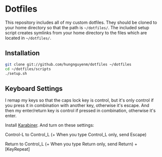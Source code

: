 # Dotfiles

This repository includes all of my custom dotfiles.  They should be cloned to your home directory so that the path is `~/dotfiles/`.  The included setup script creates symlinks from your home directory to the files which are located in `~/dotfiles/`.

## Installation
``` bash
git clone git://github.com/hungnguyenm/dotfiles ~/dotfiles
cd ~/dotfiles/scripts
./setup.sh
```

## Keyboard Settings

I remap my keys so that the caps lock key is control, but it's only control if you press it in combination with another key, otherwise it's escape. And then my enter/return key is control if pressed in combination, otherwise it's enter.

Install [Karabiner](https://github.com/tekezo/Karabiner). And turn on these settings:

Control-L to Control_L (+ When you type Control_L only, send Escape)

Return to Control_L (+ When you type Return only, send Return) + [KeyRepeat]
